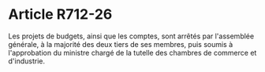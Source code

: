 # Article R712-26

Les projets de budgets, ainsi que les comptes, sont arrêtés par l'assemblée générale, à la majorité des deux tiers de ses membres, puis soumis à l'approbation du ministre chargé de la tutelle des chambres de commerce et d'industrie.